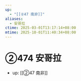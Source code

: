 ```yaml
---
up:
  - "[[②47 南非]]"
aliases:
  - 安哥拉
ctime: 2025-03-01T13:17:14+08:00
mtime: 2025-10-01T11:40:34+08:00
---
```


# ②474 安哥拉

- up: [[②47 南非]]
